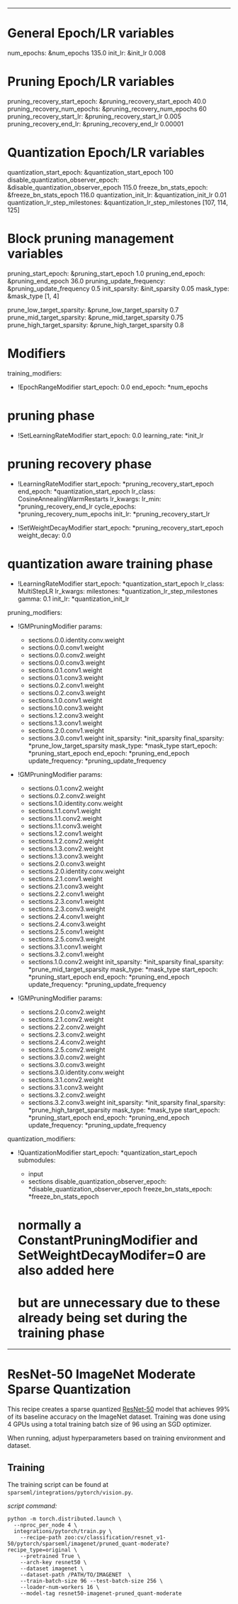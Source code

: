 <!--
Copyright (c) 2021 - present / Neuralmagic, Inc. All Rights Reserved.

Licensed under the Apache License, Version 2.0 (the "License");
you may not use this file except in compliance with the License.
You may obtain a copy of the License at

   http://www.apache.org/licenses/LICENSE-2.0

Unless required by applicable law or agreed to in writing,
software distributed under the License is distributed on an "AS IS" BASIS,
WITHOUT WARRANTIES OR CONDITIONS OF ANY KIND, either express or implied.
See the License for the specific language governing permissions and
limitations under the License.
-->

---
# General Epoch/LR variables
num_epochs: &num_epochs 135.0
init_lr: &init_lr 0.008

# Pruning Epoch/LR variables
pruning_recovery_start_epoch: &pruning_recovery_start_epoch 40.0
pruning_recovery_num_epochs: &pruning_recovery_num_epochs 60
pruning_recovery_start_lr: &pruning_recovery_start_lr 0.005
pruning_recovery_end_lr: &pruning_recovery_end_lr 0.00001

# Quantization Epoch/LR variables
quantization_start_epoch: &quantization_start_epoch 100
disable_quantization_observer_epoch: &disable_quantization_observer_epoch 115.0
freeze_bn_stats_epoch: &freeze_bn_stats_epoch 116.0
quantization_init_lr: &quantization_init_lr 0.01
quantization_lr_step_milestones: &quantization_lr_step_milestones [107, 114, 125]

# Block pruning management variables
pruning_start_epoch: &pruning_start_epoch 1.0
pruning_end_epoch: &pruning_end_epoch 36.0
pruning_update_frequency: &pruning_update_frequency 0.5
init_sparsity: &init_sparsity 0.05
mask_type: &mask_type [1, 4]

prune_low_target_sparsity: &prune_low_target_sparsity 0.7
prune_mid_target_sparsity: &prune_mid_target_sparsity 0.75
prune_high_target_sparsity: &prune_high_target_sparsity 0.8
  
# Modifiers
training_modifiers:
  - !EpochRangeModifier
    start_epoch: 0.0
    end_epoch: *num_epochs

  # pruning phase
  - !SetLearningRateModifier
    start_epoch: 0.0
    learning_rate: *init_lr

  # pruning recovery phase
  - !LearningRateModifier
    start_epoch: *pruning_recovery_start_epoch
    end_epoch: *quantization_start_epoch
    lr_class: CosineAnnealingWarmRestarts
    lr_kwargs:
      lr_min: *pruning_recovery_end_lr
      cycle_epochs: *pruning_recovery_num_epochs
    init_lr: *pruning_recovery_start_lr

  - !SetWeightDecayModifier
    start_epoch: *pruning_recovery_start_epoch
    weight_decay: 0.0
    
  # quantization aware training phase
  - !LearningRateModifier
    start_epoch: *quantization_start_epoch
    lr_class: MultiStepLR
    lr_kwargs:
      milestones: *quantization_lr_step_milestones
      gamma: 0.1
    init_lr: *quantization_init_lr

pruning_modifiers:
  - !GMPruningModifier
    params:
      - sections.0.0.identity.conv.weight
      - sections.0.0.conv1.weight
      - sections.0.0.conv2.weight
      - sections.0.0.conv3.weight
      - sections.0.1.conv1.weight
      - sections.0.1.conv3.weight
      - sections.0.2.conv1.weight
      - sections.0.2.conv3.weight
      - sections.1.0.conv1.weight
      - sections.1.0.conv3.weight
      - sections.1.2.conv3.weight
      - sections.1.3.conv1.weight
      - sections.2.0.conv1.weight
      - sections.3.0.conv1.weight
    init_sparsity: *init_sparsity
    final_sparsity: *prune_low_target_sparsity
    mask_type: *mask_type
    start_epoch: *pruning_start_epoch
    end_epoch: *pruning_end_epoch
    update_frequency: *pruning_update_frequency

  - !GMPruningModifier
    params:
      - sections.0.1.conv2.weight
      - sections.0.2.conv2.weight
      - sections.1.0.identity.conv.weight
      - sections.1.1.conv1.weight
      - sections.1.1.conv2.weight
      - sections.1.1.conv3.weight
      - sections.1.2.conv1.weight
      - sections.1.2.conv2.weight
      - sections.1.3.conv2.weight
      - sections.1.3.conv3.weight
      - sections.2.0.conv3.weight
      - sections.2.0.identity.conv.weight
      - sections.2.1.conv1.weight
      - sections.2.1.conv3.weight
      - sections.2.2.conv1.weight
      - sections.2.3.conv1.weight
      - sections.2.3.conv3.weight
      - sections.2.4.conv1.weight
      - sections.2.4.conv3.weight
      - sections.2.5.conv1.weight
      - sections.2.5.conv3.weight
      - sections.3.1.conv1.weight
      - sections.3.2.conv1.weight
      - sections.1.0.conv2.weight
    init_sparsity: *init_sparsity
    final_sparsity: *prune_mid_target_sparsity
    mask_type: *mask_type
    start_epoch: *pruning_start_epoch
    end_epoch: *pruning_end_epoch
    update_frequency: *pruning_update_frequency

  - !GMPruningModifier
    params:
      - sections.2.0.conv2.weight
      - sections.2.1.conv2.weight
      - sections.2.2.conv2.weight
      - sections.2.3.conv2.weight
      - sections.2.4.conv2.weight
      - sections.2.5.conv2.weight
      - sections.3.0.conv2.weight
      - sections.3.0.conv3.weight
      - sections.3.0.identity.conv.weight
      - sections.3.1.conv2.weight
      - sections.3.1.conv3.weight
      - sections.3.2.conv2.weight
      - sections.3.2.conv3.weight
    init_sparsity: *init_sparsity
    final_sparsity: *prune_high_target_sparsity
    mask_type: *mask_type
    start_epoch: *pruning_start_epoch
    end_epoch: *pruning_end_epoch
    update_frequency: *pruning_update_frequency

quantization_modifiers:
  - !QuantizationModifier
    start_epoch: *quantization_start_epoch
    submodules:
      - input
      - sections
    disable_quantization_observer_epoch: *disable_quantization_observer_epoch
    freeze_bn_stats_epoch: *freeze_bn_stats_epoch

    # normally a ConstantPruningModifier and SetWeightDecayModifer=0 are also added here
    # but are unnecessary due to these already being set during the training phase
---

# ResNet-50 ImageNet Moderate Sparse Quantization

This recipe creates a sparse quantized [ResNet-50](https://arxiv.org/abs/1512.03385) model that achieves 99% of its baseline accuracy
on the ImageNet dataset.  Training was done using 4 GPUs using a total training batch size of 96
using an SGD optimizer.

When running, adjust hyperparameters based on training environment and dataset.

## Training

The training script can be found at `sparseml/integrations/pytorch/vision.py`.

*script command:*

```
python -m torch.distributed.launch \
  --nproc_per_node 4 \
  integrations/pytorch/train.py \
    --recipe-path zoo:cv/classification/resnet_v1-50/pytorch/sparseml/imagenet/pruned_quant-moderate?recipe_type=original \
    --pretrained True \
    --arch-key resnet50 \
    --dataset imagenet \
    --dataset-path /PATH/TO/IMAGENET  \
    --train-batch-size 96 --test-batch-size 256 \
    --loader-num-workers 16 \
    --model-tag resnet50-imagenet-pruned_quant-moderate
```
